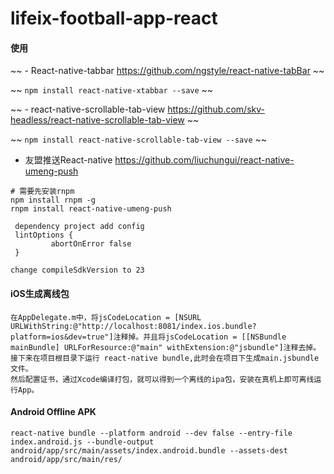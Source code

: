 # lifeix-football-app-react

#### 使用

~~ - React-native-tabbar <https://github.com/ngstyle/react-native-tabBar>  ~~

~~ `npm install react-native-xtabbar --save` ~~

~~ - react-native-scrollable-tab-view <https://github.com/skv-headless/react-native-scrollable-tab-view>  ~~

~~ `npm install react-native-scrollable-tab-view --save` ~~

-  友盟推送React-native <https://github.com/liuchungui/react-native-umeng-push>

```
# 需要先安装rnpm 
npm install rnpm -g 
rnpm install react-native-umeng-push

 dependency project add config 
 lintOptions {
         abortOnError false
 } 

change compileSdkVersion to 23

```


#### iOS生成离线包

```
在AppDelegate.m中，将jsCodeLocation = [NSURL URLWithString:@"http://localhost:8081/index.ios.bundle?platform=ios&dev=true"]注释掉。并且将jsCodeLocation = [[NSBundle mainBundle] URLForResource:@"main" withExtension:@"jsbundle"]注释去掉。
接下来在项目根目录下运行 react-native bundle,此时会在项目下生成main.jsbundle文件。
然后配置证书，通过Xcode编译打包，就可以得到一个离线的ipa包，安装在真机上即可离线运行App。
```

#### Android Offline APK 
`react-native bundle --platform android --dev false --entry-file index.android.js --bundle-output android/app/src/main/assets/index.android.bundle --assets-dest android/app/src/main/res/`

